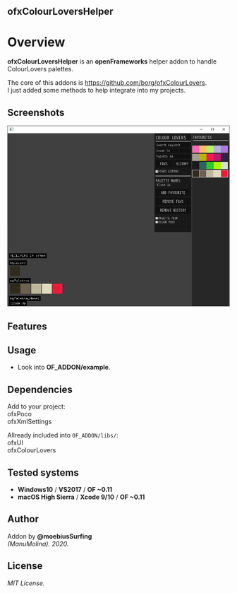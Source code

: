 ofxColourLoversHelper
------------------------------------

# Overview
**ofxColourLoversHelper** is an **openFrameworks** helper addon to handle ColourLovers palettes.
 
The core of this addons is https://github.com/borg/ofxColourLovers.  
I just added some methods to help integrate into my projects.

## Screenshots
![image](/readme_images/Capture.PNG?raw=true "image")  

## Features

## Usage
 - Look into **OF_ADDON/example**.

## Dependencies
Add to your project:  
ofxPoco  
ofxXmlSettings  

Allready included into ```OF_ADDON/libs/```:  
ofxUI  
ofxColourLovers  

## Tested systems
- **Windows10** / **VS2017** / **OF ~0.11**
- **macOS High Sierra** / **Xcode 9/10** / **OF ~0.11**

## Author
Addon by **@moebiusSurfing**  
*(ManuMolina). 2020.*

## License
*MIT License.*